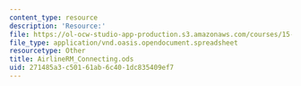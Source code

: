 ```yaml
---
content_type: resource
description: 'Resource:'
file: https://ol-ocw-studio-app-production.s3.amazonaws.com/courses/15-071-the-analytics-edge-spring-2017/271485a3c50161ab6c401dc835409ef7_AirlineRM_Connecting.ods
file_type: application/vnd.oasis.opendocument.spreadsheet
resourcetype: Other
title: AirlineRM_Connecting.ods
uid: 271485a3-c501-61ab-6c40-1dc835409ef7
---
```

